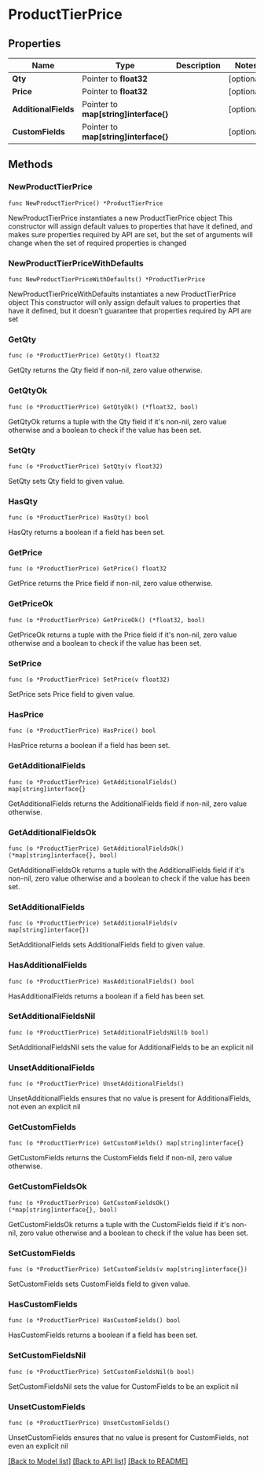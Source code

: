 # ProductTierPrice

## Properties

Name | Type | Description | Notes
------------ | ------------- | ------------- | -------------
**Qty** | Pointer to **float32** |  | [optional] 
**Price** | Pointer to **float32** |  | [optional] 
**AdditionalFields** | Pointer to **map[string]interface{}** |  | [optional] 
**CustomFields** | Pointer to **map[string]interface{}** |  | [optional] 

## Methods

### NewProductTierPrice

`func NewProductTierPrice() *ProductTierPrice`

NewProductTierPrice instantiates a new ProductTierPrice object
This constructor will assign default values to properties that have it defined,
and makes sure properties required by API are set, but the set of arguments
will change when the set of required properties is changed

### NewProductTierPriceWithDefaults

`func NewProductTierPriceWithDefaults() *ProductTierPrice`

NewProductTierPriceWithDefaults instantiates a new ProductTierPrice object
This constructor will only assign default values to properties that have it defined,
but it doesn't guarantee that properties required by API are set

### GetQty

`func (o *ProductTierPrice) GetQty() float32`

GetQty returns the Qty field if non-nil, zero value otherwise.

### GetQtyOk

`func (o *ProductTierPrice) GetQtyOk() (*float32, bool)`

GetQtyOk returns a tuple with the Qty field if it's non-nil, zero value otherwise
and a boolean to check if the value has been set.

### SetQty

`func (o *ProductTierPrice) SetQty(v float32)`

SetQty sets Qty field to given value.

### HasQty

`func (o *ProductTierPrice) HasQty() bool`

HasQty returns a boolean if a field has been set.

### GetPrice

`func (o *ProductTierPrice) GetPrice() float32`

GetPrice returns the Price field if non-nil, zero value otherwise.

### GetPriceOk

`func (o *ProductTierPrice) GetPriceOk() (*float32, bool)`

GetPriceOk returns a tuple with the Price field if it's non-nil, zero value otherwise
and a boolean to check if the value has been set.

### SetPrice

`func (o *ProductTierPrice) SetPrice(v float32)`

SetPrice sets Price field to given value.

### HasPrice

`func (o *ProductTierPrice) HasPrice() bool`

HasPrice returns a boolean if a field has been set.

### GetAdditionalFields

`func (o *ProductTierPrice) GetAdditionalFields() map[string]interface{}`

GetAdditionalFields returns the AdditionalFields field if non-nil, zero value otherwise.

### GetAdditionalFieldsOk

`func (o *ProductTierPrice) GetAdditionalFieldsOk() (*map[string]interface{}, bool)`

GetAdditionalFieldsOk returns a tuple with the AdditionalFields field if it's non-nil, zero value otherwise
and a boolean to check if the value has been set.

### SetAdditionalFields

`func (o *ProductTierPrice) SetAdditionalFields(v map[string]interface{})`

SetAdditionalFields sets AdditionalFields field to given value.

### HasAdditionalFields

`func (o *ProductTierPrice) HasAdditionalFields() bool`

HasAdditionalFields returns a boolean if a field has been set.

### SetAdditionalFieldsNil

`func (o *ProductTierPrice) SetAdditionalFieldsNil(b bool)`

 SetAdditionalFieldsNil sets the value for AdditionalFields to be an explicit nil

### UnsetAdditionalFields
`func (o *ProductTierPrice) UnsetAdditionalFields()`

UnsetAdditionalFields ensures that no value is present for AdditionalFields, not even an explicit nil
### GetCustomFields

`func (o *ProductTierPrice) GetCustomFields() map[string]interface{}`

GetCustomFields returns the CustomFields field if non-nil, zero value otherwise.

### GetCustomFieldsOk

`func (o *ProductTierPrice) GetCustomFieldsOk() (*map[string]interface{}, bool)`

GetCustomFieldsOk returns a tuple with the CustomFields field if it's non-nil, zero value otherwise
and a boolean to check if the value has been set.

### SetCustomFields

`func (o *ProductTierPrice) SetCustomFields(v map[string]interface{})`

SetCustomFields sets CustomFields field to given value.

### HasCustomFields

`func (o *ProductTierPrice) HasCustomFields() bool`

HasCustomFields returns a boolean if a field has been set.

### SetCustomFieldsNil

`func (o *ProductTierPrice) SetCustomFieldsNil(b bool)`

 SetCustomFieldsNil sets the value for CustomFields to be an explicit nil

### UnsetCustomFields
`func (o *ProductTierPrice) UnsetCustomFields()`

UnsetCustomFields ensures that no value is present for CustomFields, not even an explicit nil

[[Back to Model list]](../README.md#documentation-for-models) [[Back to API list]](../README.md#documentation-for-api-endpoints) [[Back to README]](../README.md)


